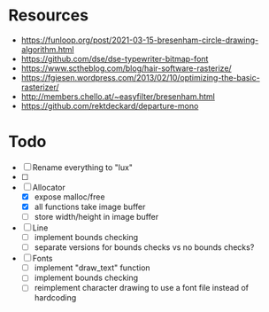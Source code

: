 # Resources
- https://funloop.org/post/2021-03-15-bresenham-circle-drawing-algorithm.html
- https://github.com/dse/dse-typewriter-bitmap-font
- https://www.sctheblog.com/blog/hair-software-rasterize/
- https://fgiesen.wordpress.com/2013/02/10/optimizing-the-basic-rasterizer/
- http://members.chello.at/~easyfilter/bresenham.html
- https://github.com/rektdeckard/departure-mono

# Todo
- [ ] Rename everything to "lux"
- [ ] 
- [ ] Allocator
  - [x] expose malloc/free
  - [x] all functions take image buffer
  - [ ] store width/height in image buffer
- [ ] Line
  - [ ] implement bounds checking
  - [ ] separate versions for bounds checks vs no bounds checks?
- [ ] Fonts
  - [ ] implement "draw_text" function
  - [ ] implement bounds checking
  - [ ] reimplement character drawing to use a font file instead of hardcoding

